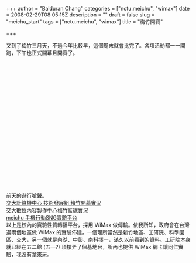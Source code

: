 +++
author = "Balduran Chang"
categories = ["nctu.meichu", "wimax"]
date = 2008-02-29T08:05:15Z
description = ""
draft = false
slug = "meichu_start"
tags = ["nctu.meichu", "wimax"]
title = "梅竹開賽"

+++


又到了梅竹三月天，不過今年比較早，這個周末就會比完了。各項活動都一一開跑，下午也正式開幕且開賽了。

<object height="355" width="425"><param name="movie" value="http://www.youtube.com/v/LfepJZek5uI"></param><param name="wmode" value="transparent"></param><embed height="355" src="http://www.youtube.com/v/LfepJZek5uI" type="application/x-shockwave-flash" width="425" wmode="transparent"></embed></object>  
 前天的遊行嗆聲。  
[交大計算機中心 技術發展組 梅竹開幕實況](http://211.76.240.184/nctucc/)  
[交大數位內容製作中心梅竹籃球實況](http://211.76.240.184/dcpc/)  
[meichu 手機行動SNG實驗平台](http://140.113.2.130/meichu/)  
 以上是校內的實驗性質轉播平台，採用 WiMax 做傳輸。依我所知，政府會在台灣選兩個地區做 WiMax 的實驗佈建，一個理所當然是新竹地區、工研院、科學園區、交大，另一個就是內湖、中彰、南科擇一，滿久以前看到的資料。工研院本身就已經在五二館 (五一?) 頂樓弄了個基地台，所內也提供 WiMax 網卡讓同仁實驗，我沒有拿來玩。

